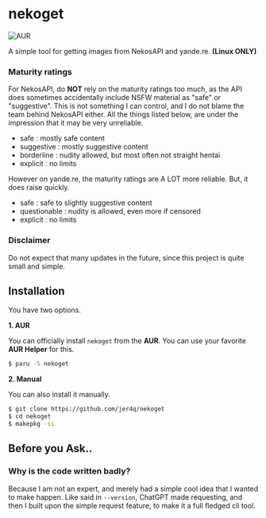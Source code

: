 # nekoget
![AUR](https://img.shields.io/aur/version/nekoget?style=for-the-badge&logo=archlinux&logoColor=ffffff&label=AUR)

A simple tool for getting images from NekosAPI and yande.re. **(Linux ONLY)**

### Maturity ratings
For NekosAPI, do **NOT** rely on the maturity ratings too much, as the API does sometimes accidentally include NSFW material as "safe" or "suggestive". This is not something I can control, and I do not blame the team behind NekosAPI either. All the things listed below, are under the impression that it may be very unreliable.
- safe : mostly safe content
- suggestive : mostly suggestive content
- borderline : nudity allowed, but most often not straight hentai
- explicit : no limits

However on yande.re, the maturity ratings are A LOT more reliable. But, it does raise quickly.
- safe : safe to slightly suggestive content
- questionable : nudity is allowed, even more if censored
- explicit : no limits

### Disclaimer
Do not expect that many updates in the future, since this project is quite small and simple.

## Installation
You have two options.

**1. AUR**

You can officially install `nekoget` from the **AUR**. You can use your favorite **AUR Helper** for this.
```bash
$ paru -S nekoget
```

**2. Manual**

You can also install it manually.
```bash
$ git clone https://github.com/jer4q/nekoget
$ cd nekoget
$ makepkg -si
```

## Before you Ask..
### Why is the code written badly?
Because I am not an expert, and merely had a simple cool idea that I wanted to make happen. Like said in `--version`, ChatGPT made requesting, and then I built upon the simple request feature, to make it a full fledged cli tool.

